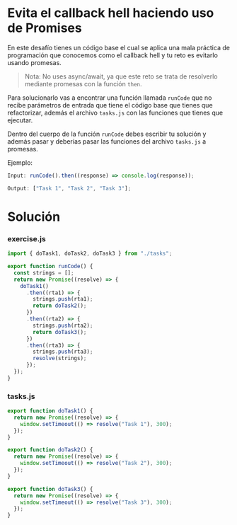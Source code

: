 # Evita el callback hell haciendo uso de Promises

En este desafío tienes un código base el cual se aplica una mala práctica de programación que conocemos como el callback hell y tu reto es evitarlo usando promesas.

> Nota: No uses async/await, ya que este reto se trata de resolverlo mediante promesas con la función `then`.

Para solucionarlo vas a encontrar una función llamada `runCode` que no recibe parámetros de entrada que tiene el código base que tienes que refactorizar, además el archivo `tasks.js` con las funciones que tienes que ejecutar.

Dentro del cuerpo de la función `runCode` debes escribir tu solución y además pasar y deberías pasar las funciones del archivo `tasks.js` a promesas.

Ejemplo:

```javascript
Input: runCode().then((response) => console.log(response));

Output: ["Task 1", "Task 2", "Task 3"];
```

# Solución

### exercise.js

```javascript
import { doTask1, doTask2, doTask3 } from "./tasks";

export function runCode() {
  const strings = [];
  return new Promise((resolve) => {
    doTask1()
      .then((rta1) => {
        strings.push(rta1);
        return doTask2();
      })
      .then((rta2) => {
        strings.push(rta2);
        return doTask3();
      })
      .then((rta3) => {
        strings.push(rta3);
        resolve(strings);
      });
  });
}
```

### tasks.js

```javascript
export function doTask1() {
  return new Promise((resolve) => {
    window.setTimeout(() => resolve("Task 1"), 300);
  });
}

export function doTask2() {
  return new Promise((resolve) => {
    window.setTimeout(() => resolve("Task 2"), 300);
  });
}

export function doTask3() {
  return new Promise((resolve) => {
    window.setTimeout(() => resolve("Task 3"), 300);
  });
}
```
